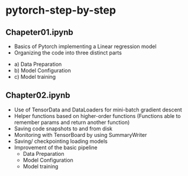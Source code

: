 # pytorch-step-by-step

## Chapeter01.ipynb
- Basics of Pytorch implementing a Linear regression model
- Organizing the code into three distinct parts
* a) Data Preparation
* b) Model Configuration
* c) Model training

## Chapter02.ipynb
- Use of TensorData and DataLoaders for mini-batch gradient descent
- Helper functions based on higher-order functions (Functions able to remember params and return another function)
- Saving code snapshots to and from disk
- Monitoring with TensorBoard by using SummaryWriter
- Saving/ checkpointing loading models
- Improvement of the basic pipeline
    * Data Preparation
    * Model Configuration
    * Model training
